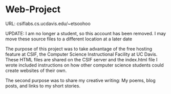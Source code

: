 # Web-Project

URL: csiflabs.cs.ucdavis.edu/~etsoohoo

UPDATE: I am no longer a student, so this account has been removed.  I may move these source files to a different location at a later date

The purpose of this project was to take advantage of the free hosting feature at CSIF, the Computer Science Instructional Facility
at UC Davis.  These HTML files are shared on the CSIF server and the index.html file I wrote included instructions on how
other computer science students could create websites of their own.

The second purpose was to share my creative writing:  My poems, blog posts, and links to my short stories.
